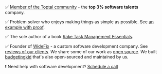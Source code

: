 ✅ [Member of the Toptal community](https://www.toptal.com/resume/andrey-koleshko) - the **top 3% software talents** company.

✅ Problem solver who enjoys making things as simple as possible. See [an example with proof](https://x.com/ka8725/status/1827818448224731223).

✅ The sole author of a book [Rake Task Management Essentials](https://www.packtpub.com/product/rake-task-management-essentials/9781783280773).

✅ Founder of [WideFix](https://widefix.com/) - a custom software development company. See [reviews of our clients](https://clutch.co/profile/widefix#reviews). We share some of our work as [open source](https://github.com/widefix). We built [budgetingkid](https://get.budgetingkid.com/) that's also open-sourced and maintained by us.

❗ Need help with software development? [Schedule a call](https://calendly.com/andrei-kaleshka/30min)
